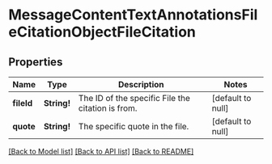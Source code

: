 # MessageContentTextAnnotationsFileCitationObjectFileCitation

## Properties
Name | Type | Description | Notes
------------ | ------------- | ------------- | -------------
**fileId** | **String!** | The ID of the specific File the citation is from. | [default to null]
**quote** | **String!** | The specific quote in the file. | [default to null]

[[Back to Model list]](../README.md#documentation-for-models) [[Back to API list]](../README.md#documentation-for-api-endpoints) [[Back to README]](../README.md)


